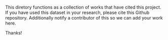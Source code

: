 This diretory functions as a collection of works that have cited this project. If you have used this dataset in your research, please cite this Github repository. Additionally notify a contributor of this so we can add your work here. 

Thanks!